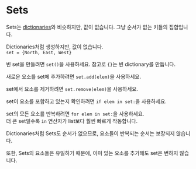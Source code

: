 # Sets
Sets는 [dictionaries](docs/scripting/dicts.md)와 비슷하지만, 값이 없습니다. 그냥 순서가 없는 키들의 집합입니다.

Dictionaries처럼 생성하지만, 값이 없습니다.  
`set = {North, East, West}`

빈 set을 만들려면 `set()`을 사용하세요. 참고로 `{}`는 빈 dictionary를 만듭니다.

새로운 요소를 set에 추가하려면 `set.add(elem)`을 사용하세요.

set에서 요소를 제거하려면 `set.remove(elem)`을 사용하세요.

set이 요소를 포함하고 있는지 확인하려면 `if elem in set:`을 사용하세요.

set의 모든 요소를 반복하려면 `for elem in set:`을 사용하세요.  
더 큰 set일수록 `in` 연산자가 list보다 훨씬 빠르게 작동합니다.

Dictionaries처럼 Sets도 순서가 없으므로, 요소들이 반복되는 순서는 보장되지 않습니다.

또한, Sets의 요소들은 유일하기 때문에, 이미 있는 요소를 추가해도 set은 변하지 않습니다.